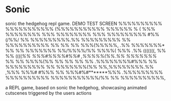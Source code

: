 # Sonic
sonic the hedgehog repl game. DEMO TEST SCREEN
     %%%%%%%%%%  %%%%%%%%%%%  (%%%%%%%%%%%      %%%%%%   % (
   %%% %%%%%%%% %%% %%%%%%%% %%% %%%%%%%%%     #%%(/%%/
   %% %%%%%%%%%.%% %%%%%%%%% %% %%%%%%%%%%     %% %% %%
   %%%(%%%%%,  .%% %%%%%%%*  %% %% %%%%%%%    %%/%%%%/%%
    %%%%(  %%% .%% (((((((,  %% %% ((((*%%   %%%#%%%%#%%#
      ,%%%%%(%%.%% %%%%%%%*  %% %% %%%%(%%   %% %%  %% %%
  .%%%%%%%%#%%% %% %%%%%%%%% %% %%%%%%%(%%  %%,%%%%%%%%.%%
          ,%%%  %%%#         #%%%       %% %%%#%#*******%%%
  .%%%%%%%%%      %%%%%%%%%%   %%%%%%%%%%%/%% %% %%%%%%%%%%, 
  
  
  a REPL game, based on sonic the hedgehog, showcasing animated cutscenes triggered by the users actions
